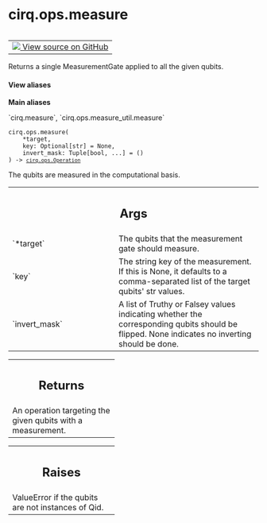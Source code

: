 <div itemscope itemtype="http://developers.google.com/ReferenceObject">
<meta itemprop="name" content="cirq.ops.measure" />
<meta itemprop="path" content="Stable" />
</div>

# cirq.ops.measure

<!-- Insert buttons and diff -->

<table class="tfo-notebook-buttons tfo-api" align="left">

<td>
  <a target="_blank" href="https://github.com/quantumlib/cirq/tree/master/cirq/ops/measure_util.py">
    <img src="https://www.tensorflow.org/images/GitHub-Mark-32px.png" />
    View source on GitHub
  </a>
</td>
</table>



Returns a single MeasurementGate applied to all the given qubits.

<section class="expandable">
  <h4 class="showalways">View aliases</h4>
  <p>
<b>Main aliases</b>
<p>`cirq.measure`, `cirq.ops.measure_util.measure`</p>
</p>
</section>

<pre class="devsite-click-to-copy prettyprint lang-py tfo-signature-link">
<code>cirq.ops.measure(
    *target,
    key: Optional[str] = None,
    invert_mask: Tuple[bool, ...] = ()
) -> <a href="../../cirq/ops/Operation.md"><code>cirq.ops.Operation</code></a>
</code></pre>



<!-- Placeholder for "Used in" -->

The qubits are measured in the computational basis.

<!-- Tabular view -->
 <table class="responsive fixed orange">
<colgroup><col width="214px"><col></colgroup>
<tr><th colspan="2"><h2 class="add-link">Args</h2></th></tr>

<tr>
<td>
`*target`
</td>
<td>
The qubits that the measurement gate should measure.
</td>
</tr><tr>
<td>
`key`
</td>
<td>
The string key of the measurement. If this is None, it defaults
to a comma-separated list of the target qubits' str values.
</td>
</tr><tr>
<td>
`invert_mask`
</td>
<td>
A list of Truthy or Falsey values indicating whether
the corresponding qubits should be flipped. None indicates no
inverting should be done.
</td>
</tr>
</table>



<!-- Tabular view -->
 <table class="responsive fixed orange">
<colgroup><col width="214px"><col></colgroup>
<tr><th colspan="2"><h2 class="add-link">Returns</h2></th></tr>
<tr class="alt">
<td colspan="2">
An operation targeting the given qubits with a measurement.
</td>
</tr>

</table>



<!-- Tabular view -->
 <table class="responsive fixed orange">
<colgroup><col width="214px"><col></colgroup>
<tr><th colspan="2"><h2 class="add-link">Raises</h2></th></tr>
<tr class="alt">
<td colspan="2">
ValueError if the qubits are not instances of Qid.
</td>
</tr>

</table>

